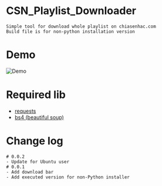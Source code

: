 # CSN_Playlist_Downloader
    Simple tool for download whole playlist on chiasenhac.com
    Build file is for non-python installation version

# Demo
![Demo](http://g.recordit.co/90DmoF221P.gif)
    
# Required lib
- [requests](http://docs.python-requests.org/en/master/)
- [bs4 (beautiful soup)](https://www.crummy.com/software/BeautifulSoup/bs4/doc/)
   
# Change log
    # 0.0.2
    - Update for Ubuntu user
    # 0.0.1
    - Add download bar
    - Add executed version for non-Python installer


